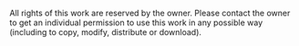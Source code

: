 All rights of this work are reserved by the owner. Please contact the owner to get an individual permission to use this work in any possible way (including to copy, modify, distribute or download).